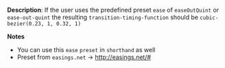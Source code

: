 __Description__: If the user uses the predefined preset `ease` of `easeOutQuint` or `ease-out-quint` the resulting `transition-timing-function` should be `cubic-bezier(0.23, 1, 0.32, 1)`

__Notes__

+ You can use this `ease` `preset` in `shorthand` as well
+ Preset from `easings.net` -> http://easings.net/#